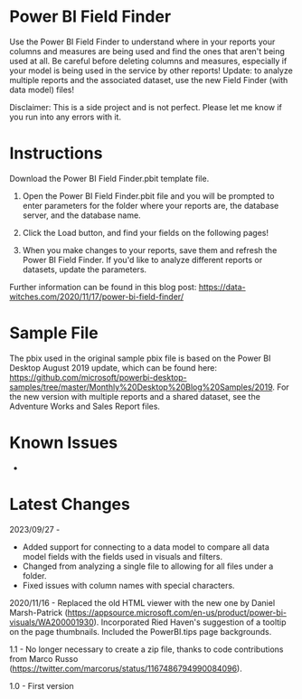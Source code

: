 # Power BI Field Finder

Use the Power BI Field Finder to understand where in your reports your columns and measures are being used and find the ones that aren't being used at all.  Be careful before deleting columns and measures, especially if your model is being used in the service by other reports! Update: to analyze multiple reports and the associated dataset, use the new Field Finder (with data model) files!

Disclaimer:  This is a side project and is not perfect.  Please let me know if you run into any errors with it.

# Instructions
Download the Power BI Field Finder.pbit template file.  

1.  Open the Power BI Field Finder.pbit file and you will be prompted to enter parameters for the folder where your reports are, the database server, and the database name.

2.  Click the Load button, and find your fields on the following pages!

3.  When you make changes to your reports, save them and refresh the Power BI Field Finder.  If you'd like to analyze different reports or datasets, update the parameters.

Further information can be found in this blog post: https://data-witches.com/2020/11/17/power-bi-field-finder/

# Sample File
The pbix used in the original sample pbix file is based on the Power BI Desktop August 2019 update, which can be found here: https://github.com/microsoft/powerbi-desktop-samples/tree/master/Monthly%20Desktop%20Blog%20Samples/2019.
For the new version with multiple reports and a shared dataset, see the Adventure Works and Sales Report files.

# Known Issues
- 

# Latest Changes
2023/09/27 - 
- Added support for connecting to a data model to compare all data model fields with the fields used in visuals and filters.
- Changed from analyzing a single file to allowing for all files under a folder.
- Fixed issues with column names with special characters.

2020/11/16 - Replaced the old HTML viewer with the new one by Daniel Marsh-Patrick (https://appsource.microsoft.com/en-us/product/power-bi-visuals/WA200001930). Incorporated Ried Haven's suggestion of a tooltip on the page thumbnails. Included the PowerBI.tips page backgrounds.

1.1 - No longer necessary to create a zip file, thanks to code contributions from Marco Russo (https://twitter.com/marcorus/status/1167486794990084096).

1.0 - First version

